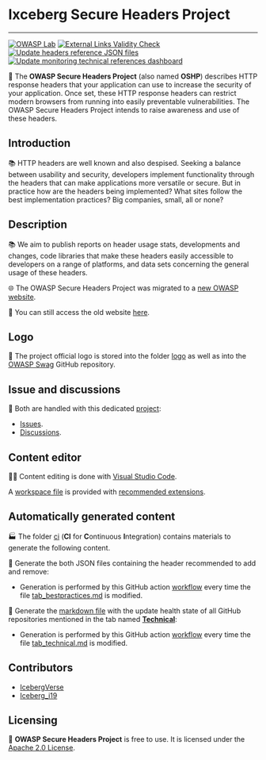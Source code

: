 # Ixceberg Secure Headers Project
-----------
[![OWASP Lab](https://img.shields.io/badge/owasp-lab%20project-f7b73c.svg)](https://www.owasp.org/projects)
[![External Links Validity Check](https://github.com/OWASP/www-project-secure-headers/actions/workflows/check-external-links.yml/badge.svg?branch=master)](https://github.com/OWASP/www-project-secure-headers/actions/workflows/check-external-links.yml)
[![Update headers reference JSON files](https://github.com/OWASP/www-project-secure-headers/actions/workflows/headers-generate-json-files.yml/badge.svg?branch=master)](https://github.com/OWASP/www-project-secure-headers/actions/workflows/headers-generate-json-files.yml)
[![Update monitoring technical references dashboard](https://github.com/OWASP/www-project-secure-headers/actions/workflows/monitoring-technical-references-generate-dashboard.yml/badge.svg?branch=master)](https://github.com/OWASP/www-project-secure-headers/actions/workflows/monitoring-technical-references-generate-dashboard.yml)

🎯 The **OWASP Secure Headers Project** (also named **OSHP**) describes HTTP response headers that your application can use to increase the security of your application. Once set, these HTTP response headers can restrict modern browsers from running into easily preventable vulnerabilities. The OWASP Secure Headers Project intends to raise awareness and use of these headers.

## Introduction

📚 HTTP headers are well known and also despised. Seeking a balance between usability and security, developers implement functionality through the headers that can make applications more versatile or secure. But in practice how are the headers being implemented? What sites follow the best implementation practices? Big companies, small, all or none?

## Description

📚 We aim to publish reports on header usage stats, developments and changes, code libraries that make these headers easily accessible to developers on a range of platforms, and data sets concerning the general usage of these headers.

🌐 The OWASP Secure Headers Project was migrated to a [new OWASP website](https://owasp.org/www-project-secure-headers/).

📁 You can still access the old website [here](https://wiki.owasp.org/index.php/OWASP_Secure_Headers_Project).

## Logo

🎨 The project official logo is stored into the folder [logo](logo) as well as into the [OWASP Swag](https://github.com/OWASP/owasp-swag) GitHub repository.

## Issue and discussions

💬 Both are handled with this dedicated [project](https://github.com/oshp/oshp-tracking):

* [Issues](https://github.com/oshp/oshp-tracking/issues).
* [Discussions](https://github.com/oshp/oshp-tracking/discussions).

## Content editor

👩‍💻 Content editing is done with [Visual Studio Code](https://code.visualstudio.com/).

A [workspace file](project.code-workspace) is provided with [recommended extensions](.vscode/extensions.json).

## Automatically generated content

🏭 The folder [ci](ci) (**CI** for **C**ontinuous **I**ntegration) contains materials to generate the following content.

📝 Generate the both JSON files containing the header recommended to add and remove:

* Generation is performed by this GitHub action [workflow](.github/workflows/headers-generate-json-files.yml) every time the file [tab_bestpractices.md](tab_bestpractices.md) is modified.

📝  Generate the [markdown file](monitoring_technical_references_dashboard.md) with the update health state of all GitHub repositories mentioned in the tab named **[Technical](tab_technical.md)**:

* Generation is performed by this GitHub action [workflow](.github/workflows/monitoring-technical-references-generate-dashboard.yml) every time the file [tab_technical.md](tab_technical.md) is modified.

## Contributors

* [IcebergVerse](https://github.com/IcebergVerse)
* [Iceberg_i19](https://twitter.com/Iceberg_i19)

## Licensing

📑 **OWASP Secure Headers Project** is free to use. It is licensed under the [Apache 2.0 License](https://www.apache.org/licenses/LICENSE-2.0).
